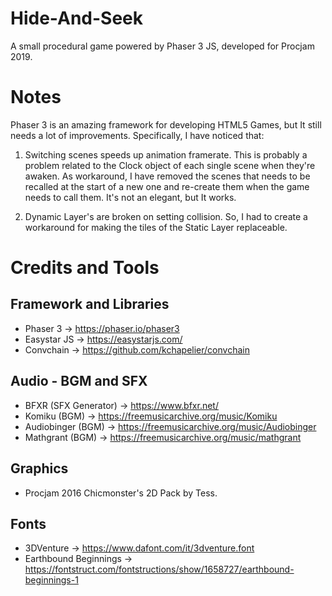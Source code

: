 # Hide-And-Seek
A small procedural game powered by Phaser 3 JS, developed for Procjam 2019.

# Notes
Phaser 3 is an amazing framework for developing HTML5 Games, but It still needs a lot of improvements.
Specifically, I have noticed that:

1. Switching scenes speeds up animation framerate. This is probably a problem related to the Clock object of each single scene when they're awaken. As workaround, I have removed the scenes that needs to be recalled at the start of a new one and re-create them when the game needs to call them. It's not an elegant, but It works.

2. Dynamic Layer's are broken on setting collision. So, I had to create a workaround for making the tiles of the Static Layer replaceable.

# Credits and Tools

## Framework and Libraries
- Phaser 3 -> https://phaser.io/phaser3
- Easystar JS -> https://easystarjs.com/
- Convchain -> https://github.com/kchapelier/convchain

## Audio - BGM and SFX
- BFXR (SFX Generator) -> https://www.bfxr.net/
- Komiku (BGM) -> https://freemusicarchive.org/music/Komiku
- Audiobinger (BGM) -> https://freemusicarchive.org/music/Audiobinger
- Mathgrant (BGM) -> https://freemusicarchive.org/music/mathgrant

## Graphics
- Procjam 2016 Chicmonster's 2D Pack by Tess.

## Fonts
- 3DVenture -> https://www.dafont.com/it/3dventure.font
- Earthbound Beginnings -> https://fontstruct.com/fontstructions/show/1658727/earthbound-beginnings-1

